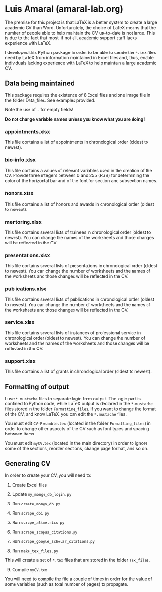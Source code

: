 # Luis Amaral (amaral-lab.org)

The premise for this project is that LaTeX is a better system to create a large academic CV than Word.
Unfortunately, the choice of LaTeX means that the number of people able to help maintain the CV up-to-date
is not large. This is due to the fact that most, if not all, academic support staff lacks experience with
LaTeX.

I developed this Python package in order to be able to create the `*.tex` files need by LaTeX from information
maintained in Excel files and, thus, enable individuals lacking experience with LaTeX to help maintain a large
academic CV.

## Data being maintained

This package requires the existence of 8 Excel files and one image file in the folder Data_files.
See examples provided.

Note the use of `-` for empty fields!

**Do not change variable names unless you know what you are doing!**

### appointments.xlsx

This file contains a list of appointments in chronological order (oldest to newest).


### bio-info.xlsx

This file contains a values of relevant variables used in the creation of the CV. Provide three integers
between 0 and 255 (RGB) for determining the color of the horizontal bar and of the font for section and
subsection names.


### honors.xlsx

This file contains a list of honors and awards in chronological order (oldest to newest).


### mentoring.xlsx

This file contains several lists of trainees in chronological order (oldest to newest). You can change the
names of the worksheets and those changes will be reflected in the CV.

### presentations.xlsx

This file contains several lists of presentations in chronological order (oldest to newest). You can change
the number of worksheets and the names of the worksheets and those changes will be reflected in the CV.

### publications.xlsx

This file contains several lists of publications in chronological order (oldest to newest). You can change the
number of worksheets and the names of the worksheets and those changes will be reflected in the CV.

### service.xlsx

This file contains several lists of instances of professional service in chronological order (oldest to
newest). You can change the number of worksheets and the names of the worksheets and those changes will
be reflected in the CV.

### support.xlsx

This file contains a list of grants in chronological order (oldest to newest).


## Formatting of output

I use `*.mustache` files to separate logic from output. The logic part is confined to Python code,
while LaTeX output is declared in the `*.mustache` files stored in the folder `Formatting_files`.  If you
want to change the format of the CV, and know LaTeX, you can edit the `*.mustache` files.

You must edit `CV-Preamble.tex` (located in the folder `Formatting_files`) in order to change other aspects of the
CV such as font types and spacing between items.

You must edit `myCV.tex` (located in the main directory) in order to ignore some of the sections, reorder sections,
change page format, and so on.


## Generating CV

In order to create your CV, you will need to:

1. Create Excel files

2. Update `my_mongo_db_login.py`

3. Run `create_mongo_db.py`

4. Run `scrape_doi.py`

5. Run `scrape_altmetrics.py`

6. Run `scrape_scopus_citations.py`

7. Run `scrape_google_scholar_citations.py`

8. Run `make_tex_files.py`

This will create a set of `*.tex` files that are stored in the folder `Tex_files`.

9. Compile `myCV.tex`

You will need to compile the file a couple of times in order for the value of some variables (such as total
number of pages) to propagate.
